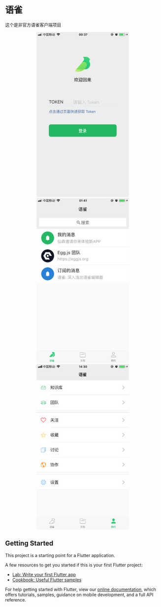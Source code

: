 # 语雀

这个是非官方语雀客户端项目


<p align="center"><img width="300" style="margin: 0 10px" src="./screenshot/login.png"><img width="300" style="margin: 0 10px" src="./screenshot/yuque.png"><img width="300" style="margin: 0 10px" src="./screenshot/me.png"></p>


## Getting Started

This project is a starting point for a Flutter application.

A few resources to get you started if this is your first Flutter project:

- [Lab: Write your first Flutter app](https://flutter.io/docs/get-started/codelab)
- [Cookbook: Useful Flutter samples](https://flutter.io/docs/cookbook)

For help getting started with Flutter, view our
[online documentation](https://flutter.io/docs), which offers tutorials,
samples, guidance on mobile development, and a full API reference.
